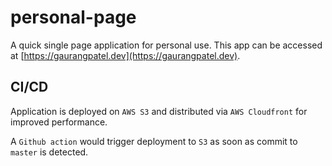 # personal-page

A quick single page application for personal use. This app can be accessed at [https://gaurangpatel.dev](https://gaurangpatel.dev).

## CI/CD
Application is deployed on `AWS S3` and distributed via `AWS Cloudfront` for improved performance.

A `Github action` would trigger deployment to `S3` as soon as commit to `master` is detected.

